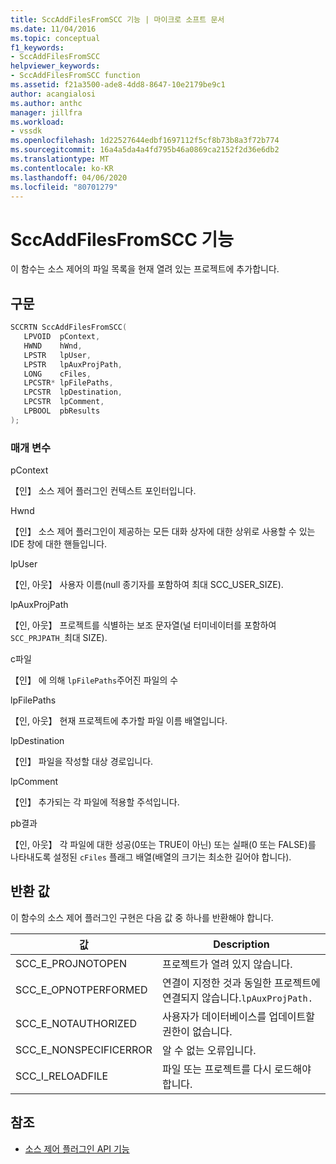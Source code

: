 ```yaml
---
title: SccAddFilesFromSCC 기능 | 마이크로 소프트 문서
ms.date: 11/04/2016
ms.topic: conceptual
f1_keywords:
- SccAddFilesFromSCC
helpviewer_keywords:
- SccAddFilesFromSCC function
ms.assetid: f21a3500-ade8-4dd8-8647-10e2179be9c1
author: acangialosi
ms.author: anthc
manager: jillfra
ms.workload:
- vssdk
ms.openlocfilehash: 1d22527644edbf1697112f5cf8b73b8a3f72b774
ms.sourcegitcommit: 16a4a5da4a4fd795b46a0869ca2152f2d36e6db2
ms.translationtype: MT
ms.contentlocale: ko-KR
ms.lasthandoff: 04/06/2020
ms.locfileid: "80701279"
---
```

# <a name="sccaddfilesfromscc-function"></a>SccAddFilesFromSCC 기능
이 함수는 소스 제어의 파일 목록을 현재 열려 있는 프로젝트에 추가합니다.

## <a name="syntax"></a>구문

```cpp
SCCRTN SccAddFilesFromSCC(
   LPVOID  pContext,
   HWND    hWnd,
   LPSTR   lpUser,
   LPSTR   lpAuxProjPath,
   LONG    cFiles,
   LPCSTR* lpFilePaths,
   LPCSTR  lpDestination,
   LPCSTR  lpComment,
   LPBOOL  pbResults
);
```

### <a name="parameters"></a>매개 변수
 pContext

【인】 소스 제어 플러그인 컨텍스트 포인터입니다.

 Hwnd

【인】 소스 제어 플러그인이 제공하는 모든 대화 상자에 대한 상위로 사용할 수 있는 IDE 창에 대한 핸들입니다.

 lpUser

【인, 아웃】 사용자 이름(null 종기자를 포함하여 최대 SCC_USER_SIZE).

 lpAuxProjPath

【인, 아웃】 프로젝트를 식별하는 보조 문자열(널 터미네이터를 포함하여 `SCC_PRJPATH_`최대 SIZE).

 c파일

【인】 에 의해 `lpFilePaths`주어진 파일의 수

 lpFilePaths

【인, 아웃】 현재 프로젝트에 추가할 파일 이름 배열입니다.

 lpDestination

【인】 파일을 작성할 대상 경로입니다.

 lpComment

【인】 추가되는 각 파일에 적용할 주석입니다.

 pb결과

【인, 아웃】 각 파일에 대한 성공(0또는 TRUE이 아닌) 또는 실패(0 또는 FALSE)를 나타내도록 설정된 `cFiles` 플래그 배열(배열의 크기는 최소한 길어야 합니다).

## <a name="return-value"></a>반환 값
 이 함수의 소스 제어 플러그인 구현은 다음 값 중 하나를 반환해야 합니다.

|값|Description|
|-----------|-----------------|
|SCC_E_PROJNOTOPEN|프로젝트가 열려 있지 않습니다.|
|SCC_E_OPNOTPERFORMED|연결이 지정한 것과 동일한 프로젝트에 연결되지 않습니다.`lpAuxProjPath.`|
|SCC_E_NOTAUTHORIZED|사용자가 데이터베이스를 업데이트할 권한이 없습니다.|
|SCC_E_NONSPECIFICERROR|알 수 없는 오류입니다.|
|SCC_I_RELOADFILE|파일 또는 프로젝트를 다시 로드해야 합니다.|

## <a name="see-also"></a>참조
- [소스 제어 플러그인 API 기능](../extensibility/source-control-plug-in-api-functions.md)
